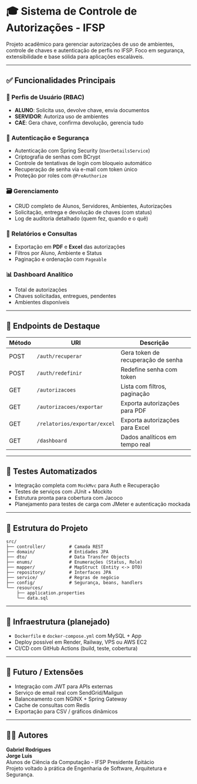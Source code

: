 
# 🎓 Sistema de Controle de Autorizações - IFSP

Projeto acadêmico para gerenciar autorizações de uso de ambientes, controle de chaves e autenticação de perfis no IFSP. Foco em segurança, extensibilidade e base sólida para aplicações escaláveis.

---

## ✅ Funcionalidades Principais

### 👤 Perfis de Usuário (RBAC)
- **ALUNO**: Solicita uso, devolve chave, envia documentos
- **SERVIDOR**: Autoriza uso de ambientes
- **CAE**: Gera chave, confirma devolução, gerencia tudo

### 🔐 Autenticação e Segurança
- Autenticação com Spring Security (`UserDetailsService`)
- Criptografia de senhas com BCrypt
- Controle de tentativas de login com bloqueio automático
- Recuperação de senha via e-mail com token único
- Proteção por roles com `@PreAuthorize`

### 🗃️ Gerenciamento
- CRUD completo de Alunos, Servidores, Ambientes, Autorizações
- Solicitação, entrega e devolução de chaves (com status)
- Log de auditoria detalhado (quem fez, quando e o quê)

### 📄 Relatórios e Consultas
- Exportação em **PDF** e **Excel** das autorizações
- Filtros por Aluno, Ambiente e Status
- Paginação e ordenação com `Pageable`

### 📊 Dashboard Analítico
- Total de autorizações
- Chaves solicitadas, entregues, pendentes
- Ambientes disponíveis

---

## 🔧 Endpoints de Destaque

| Método | URI                         | Descrição                                      |
|--------|-----------------------------|------------------------------------------------|
| POST   | `/auth/recuperar`           | Gera token de recuperação de senha             |
| POST   | `/auth/redefinir`           | Redefine senha com token                       |
| GET    | `/autorizacoes`             | Lista com filtros, paginação                   |
| GET    | `/autorizacoes/exportar`    | Exporta autorizações para PDF                  |
| GET    | `/relatorios/exportar/excel`| Exporta autorizações para Excel                |
| GET    | `/dashboard`                | Dados analíticos em tempo real                 |

---

## 🧪 Testes Automatizados

- Integração completa com `MockMvc` para Auth e Recuperação
- Testes de serviços com JUnit + Mockito
- Estrutura pronta para cobertura com Jacoco
- Planejamento para testes de carga com JMeter e autenticação mockada

---

## 📂 Estrutura do Projeto

```
src/
├── controller/         # Camada REST
├── domain/             # Entidades JPA
├── dto/                # Data Transfer Objects
├── enums/              # Enumerações (Status, Role)
├── mapper/             # MapStruct (Entity <-> DTO)
├── repository/         # Interfaces JPA
├── service/            # Regras de negócio
├── config/             # Segurança, beans, handlers
└── resources/
    ├── application.properties
    └── data.sql
```

---

## 🐳 Infraestrutura (planejado)

- `Dockerfile` e `docker-compose.yml` com MySQL + App
- Deploy possível em Render, Railway, VPS ou AWS EC2
- CI/CD com GitHub Actions (build, teste, cobertura)

---

## 🧠 Futuro / Extensões

- Integração com JWT para APIs externas
- Serviço de email real com SendGrid/Mailgun
- Balanceamento com NGINX + Spring Gateway
- Cache de consultas com Redis
- Exportação para CSV / gráficos dinâmicos

---

## 👨‍💻 Autores

**Gabriel Rodrigues**  
**Jorge Luis**  
Alunos de Ciência da Computação - IFSP Presidente Epitácio  
Projeto voltado à prática de Engenharia de Software, Arquitetura e Segurança.
